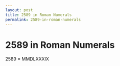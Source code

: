 ```yaml
---
layout: post
title: 2589 in Roman Numerals
permalink: 2589-in-roman-numerals
---
```


# 2589 in Roman Numerals

2589 = MMDLXXXIX
